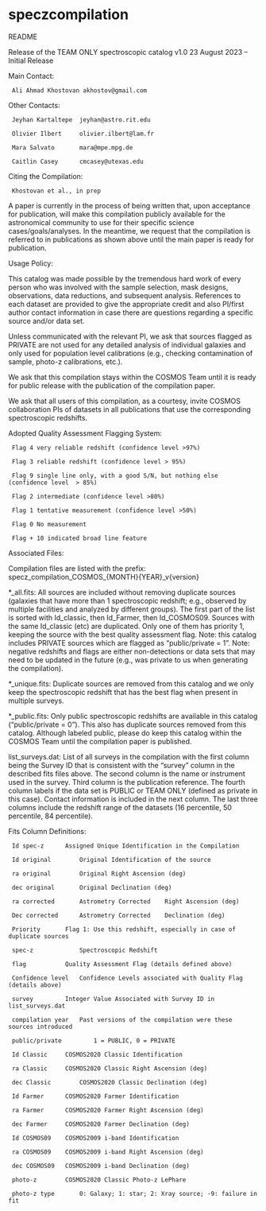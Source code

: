# speczcompilation

README

Release of the TEAM ONLY spectroscopic catalog
v1.0	23 August 2023 	– Initial Release

Main Contact: 

     Ali Ahmad Khostovan akhostov@gmail.com

Other Contacts: 

     Jeyhan Kartaltepe	jeyhan@astro.rit.edu 

     Olivier Ilbert 	olivier.ilbert@lam.fr 

     Mara Salvato		mara@mpe.mpg.de

     Caitlin Casey		cmcasey@utexas.edu 

Citing the Compilation: 
	
     Khostovan et al., in prep

A paper is currently in the process of being written that, upon acceptance for publication, 
will make this compilation publicly available for the astronomical community to use for their 
specific science cases/goals/analyses. In the meantime, we request that the compilation is 
referred to in publications as shown above until the main paper is ready for publication.

Usage Policy:

This catalog was made possible by the tremendous hard work of every person who was involved 
with the sample selection, mask designs, observations, data reductions, and subsequent analysis. 
References to each dataset are provided to give the appropriate credit and also PI/first author 
contact information in case there are questions regarding a specific source and/or data set.

Unless communicated with the relevant PI, we ask that sources flagged as PRIVATE are not used 
for any detailed analysis of individual galaxies and only used for population level calibrations 
(e.g., checking contamination of sample, photo-z calibrations,  etc.).

We ask that this compilation stays within the COSMOS Team until it is ready for public release 
with the publication of the compilation paper.

We ask that all users of this compilation, as a courtesy, invite COSMOS collaboration PIs of 
datasets in all publications that use the corresponding spectroscopic redshifts.

Adopted Quality Assessment Flagging System:

     Flag 4 very reliable redshift (confidence level >97%)

     Flag 3 reliable redshift (confidence level > 95%)

     Flag 9 single line only, with a good S/N, but nothing else (confidence level  > 85%)

     Flag 2 intermediate (confidence level >80%)

     Flag 1 tentative measurement (confidence level >50%)

     Flag 0 No measurement

     Flag + 10 indicated broad line feature

Associated Files:

Compilation files are listed with the prefix:
		specz_compilation_COSMOS_{MONTH}{YEAR}_v{version}

*_all.fits: All sources are included without removing duplicate sources (galaxies that have more than 1 spectroscopic redshift; e.g., observed by multiple facilities and analyzed by different groups). The first part of the list is sorted with Id_classic, then Id_Farmer, then Id_COSMOS09. Sources with the same Id_classic (etc) are duplicated. Only one of them has priority 1, keeping the source with the best quality assessment flag. Note: this catalog includes PRIVATE sources which are flagged as “public/private = 1”. Note: negative redshifts and flags are either non-detections or data sets that may need to be updated in the future (e.g., was private to us when generating the compilation).

*_unique.fits: Duplicate sources are removed from this catalog and we only keep the spectroscopic redshift that has the best flag when present in multiple surveys. 

*_public.fits: Only public spectroscopic redshifts are available in this catalog (“public/private = 0”). This also has duplicate sources removed from this catalog. Although labeled public, please do keep this catalog within the COSMOS Team until the compilation paper is published. 

list_surveys.dat: List of all surveys in the compilation with the first column being the Survey ID that is consistent with the “survey” column in the described fits files above. The second column is the name or instrument used in the survey. Third column is the publication reference. The fourth column labels if the data set is PUBLIC or TEAM ONLY (defined as private in this case). Contact information is included in the next column. The last three columns include the redshift range of the datasets (16 percentile, 50 percentile, 84 percentile).

Fits Column Definitions:

     Id spec-z		Assigned Unique Identification in the Compilation

     Id original		Original Identification of the source

     ra original		Original Right Ascension (deg)

     dec original		Original Declination (deg)

     ra corrected		Astrometry Corrected	Right Ascension (deg)

     Dec corrected		Astrometry Corrected	Declination (deg)

     Priority		Flag 1: Use this redshift, especially in case of duplicate sources

     spec-z 			Spectroscopic Redshift

     flag 			Quality Assessment Flag (details defined above)

     Confidence level	Confidence Levels associated with Quality Flag (details above)

     survey			Integer Value Associated with Survey ID in list_surveys.dat 

     compilation year	Past versions of the compilation were these sources introduced	
  
     public/private 		1 = PUBLIC, 0 = PRIVATE

     Id Classic		COSMOS2020 Classic Identification

     ra Classic		COSMOS2020 Classic Right Ascension (deg)

     dec Classic		COSMOS2020 Classic Declination (deg)

     Id Farmer		COSMOS2020 Farmer Identification

     ra Farmer		COSMOS2020 Farmer Right Ascension (deg)

     dec Farmer		COSMOS2020 Farmer Declination (deg)	

     Id COSMOS09 	COSMOS2009 i-band Identification

     ra COSMOS09	COSMOS2009 i-band Right Ascension (deg)

     dec COSMOS09	COSMOS2009 i-band Declination (deg)	

     photo-z 		COSMOS2020 Classic Photo-z LePhare 

     photo-z type		0: Galaxy; 1: star; 2: Xray source; -9: failure in fit
